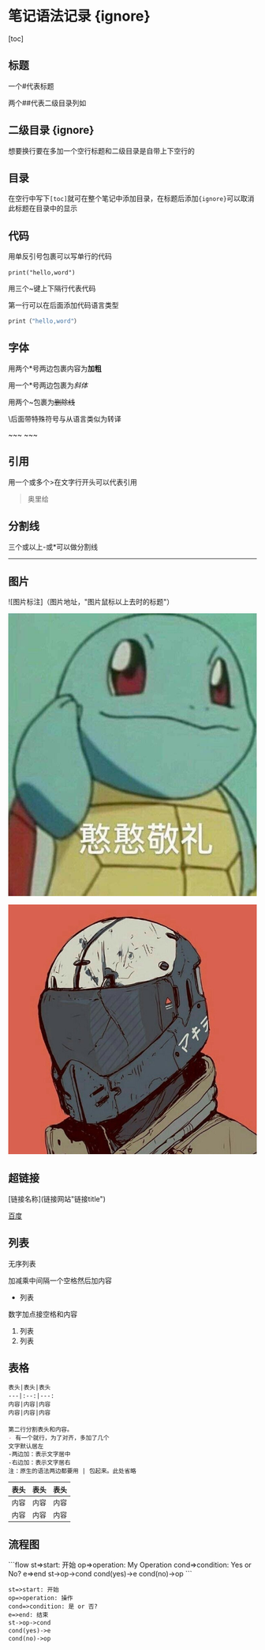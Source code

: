 
# 笔记语法记录 {ignore}

[toc]

## 标题

一个#代表标题

两个##代表二级目录列如

## 二级目录 {ignore}

想要换行要在多加一个空行标题和二级目录是自带上下空行的

## 目录

在空行中写下`[toc]`就可在整个笔记中添加目录，在标题后添加`{ignore}`可以取消此标题在目录中的显示

## 代码

用单反引号包裹可以写单行的代码

`print("hello,word")`

用三个~键上下隔行代表代码

第一行可以在后面添加代码语言类型

~~~py
print（"hello,word"）
~~~

## 字体

用两个*号两边包裹内容为**加粗**

用一个\*号两边包裹为*斜体*

用两个\~包裹为~~删除线~~

\后面带特殊符号与从语言类似为转译

\~~~
\~~~

## 引用

用一个或多个\>在文字行开头可以代表引用

>奥里给

## 分割线

三个或以上\-或*可以做分割线

----

## 图片

![图片标注]（图片地址，"图片鼠标以上去时的标题"）

![图片标注](pocket/img/1.jpg "图片title")

![图片标注](pocket/img/20200819152902.jpg "图片title")

## 超链接

\[链接名称]\(链接网站"链接title")

[百度](http://baidu.com "一个网站")

## 列表

无序列表

加减乘中间隔一个空格然后加内容

- 列表

数字加点接空格和内容

1. 列表
2. 列表

## 表格

~~~markdown
表头|表头|表头
---|:--:|---:
内容|内容|内容
内容|内容|内容

第二行分割表头和内容。
- 有一个就行，为了对齐，多加了几个
文字默认居左
-两边加：表示文字居中
-右边加：表示文字居右
注：原生的语法两边都要用 | 包起来。此处省略
~~~

表头|表头|表头
---|:--:|---:
内容|内容|内容
内容|内容|内容

## 流程图

\```flow
st=>start: 开始
op=>operation: My Operation
cond=>condition: Yes or No?
e=>end
st->op->cond
cond(yes)->e
cond(no)->op
\```

~~~flow
st=>start: 开始
op=>operation: 操作
cond=>condition: 是 or 否?
e=>end: 结束
st->op->cond
cond(yes)->e
cond(no)->op
~~~
